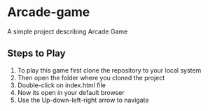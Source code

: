 # Arcade-game
A simple project describing Arcade Game

## Steps to Play
1. To play this game first clone the repository to your local system
2. Then open the folder where you cloned the project
3. Double-click on index.html file
4. Now its open in your default browser
5. Use the Up-down-left-right arrow to navigate
